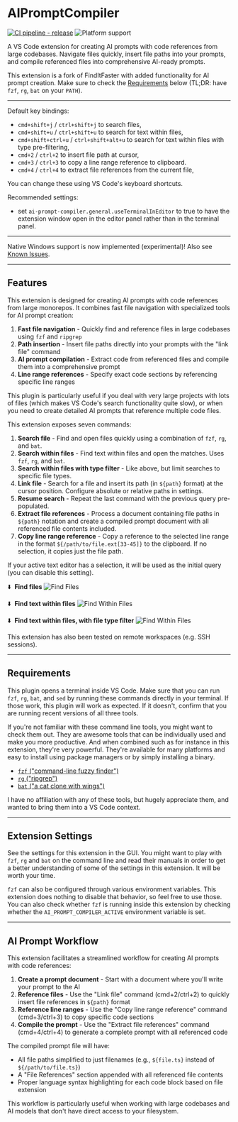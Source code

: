 # AIPromptCompiler

[![CI pipeline - release](https://github.com/tomrijndorp/vscode-finditfaster/actions/workflows/ci.yml/badge.svg?branch=release)](https://github.com/tomrijndorp/vscode-finditfaster/actions?query=branch%3Amain)
![Platform support](<https://img.shields.io/badge/platform-macos%20%7C%20linux%20%7C%20windows%20(wsl)%20%7C%20windows%20powershell%20(experimental)-334488>)

A VS Code extension for creating AI prompts with code references from large codebases. Navigate files quickly, insert file paths into your prompts, and compile referenced files into comprehensive AI-ready prompts.

This extension is a fork of FindItFaster with added functionality for AI prompt creation. Make sure to check the [Requirements](#requirements) below (TL;DR: have `fzf`, `rg`, `bat` on your `PATH`).

<hr />

Default key bindings:

- `cmd+shift+j` / `ctrl+shift+j` to search files,
- `cmd+shift+u` / `ctrl+shift+u` to search for text within files,
- `cmd+shift+ctrl+u` / `ctrl+shift+alt+u` to search for text within files with type pre-filtering,
- `cmd+2` / `ctrl+2` to insert file path at cursor,
- `cmd+3` / `ctrl+3` to copy a line range reference to clipboard.
- `cmd+4` / `ctrl+4` to extract file references from the current file,

You can change these using VS Code's keyboard shortcuts.

Recommended settings:

- set `ai-prompt-compiler.general.useTerminalInEditor` to true to have the extension window open in the
  editor panel rather than in the terminal panel.

<hr />

Native Windows support is now implemented (experimental)! Also see
[Known Issues](#known_issues).

<hr />

## Features

This extension is designed for creating AI prompts with code references from large monorepos. It combines fast file navigation with specialized tools for AI prompt creation:

1. **Fast file navigation** - Quickly find and reference files in large codebases using `fzf` and `ripgrep`
2. **Path insertion** - Insert file paths directly into your prompts with the "link file" command
3. **AI prompt compilation** - Extract code from referenced files and compile them into a comprehensive prompt
4. **Line range references** - Specify exact code sections by referencing specific line ranges

This plugin is particularly useful if you deal with very large projects with lots of files (which makes VS Code's
search functionality quite slow), or when you need to create detailed AI prompts that reference multiple code files.

This extension exposes seven commands:

1. **Search file** - Find and open files quickly using a combination of `fzf`, `rg`, and `bat`.
2. **Search within files** - Find text within files and open the matches. Uses `fzf`, `rg`, and `bat`.
3. **Search within files with type filter** - Like above, but limit searches to specific file types.
4. **Link file** - Search for a file and insert its path (in `${path}` format) at the cursor position. Configure absolute or relative paths in settings.
5. **Resume search** - Repeat the last command with the previous query pre-populated.
6. **Extract file references** - Process a document containing file paths in `${path}` notation and create a compiled prompt document with all referenced file contents included.
7. **Copy line range reference** - Copy a reference to the selected line range in the format `${/path/to/file.ext[33-45]}` to the clipboard. If no selection, it copies just the file path.

If your active text editor has a selection, it will be used as the initial query (you can disable
this setting).

⬇️ &nbsp;**Find files**
![Find Files](media/find_files.gif)

⬇️ &nbsp;**Find text within files**
![Find Within Files](media/find_within_files.gif)

⬇️ &nbsp;**Find text within files, with file type filter**
![Find Within Files](media/find_within_files_with_filter.gif)

This extension has also been tested on remote workspaces (e.g. SSH sessions).

<hr />

<a name="requirements"></a>

## Requirements

This plugin opens a terminal inside VS Code. Make sure that you can run `fzf`, `rg`, `bat`, and
`sed` by running these commands directly in your terminal. If those work, this plugin will work as
expected. If it doesn't, confirm that you are running recent versions of all three tools.

If you're not familiar with these command line tools, you might want to check them out. They are
awesome tools that can be individually used and make you more productive. And when combined such as
for instance in this extension, they're very powerful. They're available for many platforms and easy
to install using package managers or by simply installing a binary.

- [`fzf` ("command-line fuzzy finder")](https://github.com/junegunn/fzf)
- [`rg` ("ripgrep")](https://github.com/BurntSushi/ripgrep)
- [`bat` ("a cat clone with wings")](https://github.com/sharkdp/bat)

I have no affiliation with any of these tools, but hugely appreciate them, and wanted to bring them
into a VS Code context.

<hr />

## Extension Settings

See the settings for this extension in the GUI.
You might want to play with `fzf`, `rg` and `bat` on the command line and read their manuals in
order to get a better understanding of some of the settings in this extension. It will be worth
your time.

`fzf` can also be configured through various environment variables. This extension does nothing to
disable that behavior, so feel free to use those. You can also check whether `fzf` is running inside
this extension by checking whether the `AI_PROMPT_COMPILER_ACTIVE` environment variable is set.

<hr />

## AI Prompt Workflow

This extension facilitates a streamlined workflow for creating AI prompts with code references:

1. **Create a prompt document** - Start with a document where you'll write your prompt to the AI
2. **Reference files** - Use the "Link file" command (cmd+2/ctrl+2) to quickly insert file references in `${path}` format
3. **Reference line ranges** - Use the "Copy line range reference" command (cmd+3/ctrl+3) to copy specific code sections
4. **Compile the prompt** - Use the "Extract file references" command (cmd+4/ctrl+4) to generate a complete prompt with all referenced code

The compiled prompt file will have:

- All file paths simplified to just filenames (e.g., `${file.ts}` instead of `${/path/to/file.ts}`)
- A "File References" section appended with all referenced file contents
- Proper language syntax highlighting for each code block based on file extension

This workflow is particularly useful when working with large codebases and AI models that don't have direct access to your filesystem.
